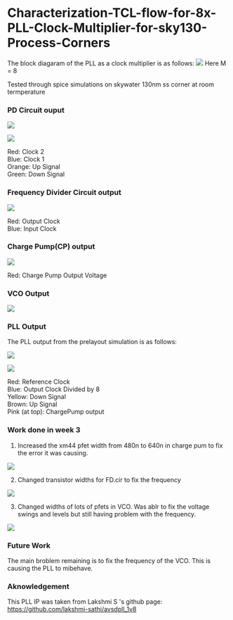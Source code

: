 # Characterization-TCL-flow-for-8x-PLL-Clock-Multiplier-for-sky130-Process-Corners

The block diagaram of the PLL as a clock multiplier is as follows:
![](/images/pll_freq.png)
Here M = 8

Tested through spice simulations on skywater 130nm ss corner at room termperature

### PD Circuit ouput

![](/images/pd1.png)

![](/images/pd2.png)

Red: Clock 2 <br />
Blue: Clock 1 <br />
Orange: Up Signal <br />
Green: Down Signal
 
### Frequency Divider Circuit output

![](/images/fd.png)

Red: Output Clock <br />
Blue: Input Clock  <br />

### Charge Pump(CP) output

![](/images/cp.png)

Red: Charge Pump Output Voltage

### VCO Output

![](/images/vco.png)

### PLL Output

The PLL output from the prelayout simulation is as follows:

![](/images/pll1.png)

![](/images/pll2.png)

Red: Reference Clock <br />
Blue: Output Clock Divided by 8 <br />
Yellow: Down Signal <br />
Brown: Up Signal <br />
Pink (at top): ChargePump output  <br />

### Work done in week 3
1. Increased the xm44 pfet width from 480n to 640n in charge pum to fix the error it was causing.

![](/images/w3_!.png)

2. Changed transistor widths for FD.cir to fix the frequency

![](/images/w3_2.png)

3. Changed widths of lots of pfets in VCO. Was ablr to fix the voltage swings and levels but still having problem with the frequency.

![](/images/w3_3.png)

### Future Work
The main broblem remaining is to fix the frequency of the VCO. This is causing the PLL to mibehave.

### Aknowledgement 
This PLL IP was taken from Lakshmi S 's github page:  https://github.com/lakshmi-sathi/avsdpll_1v8
